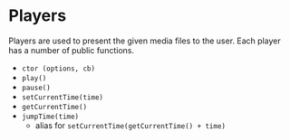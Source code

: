 # Players
Players are used to present the given media files to the user. Each player has a number of public functions.

* `ctor (options, cb)`
* `play()`
* `pause()`
* `setCurrentTime(time)`
* `getCurrentTime()`
* `jumpTime(time)`
  * alias for `setCurrentTime(getCurrentTime() + time)`
